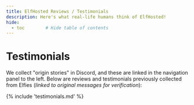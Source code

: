 ```yaml
---
title: ElfHosted Reviews / Testimonials
description: Here's what real-life humans think of ElfHosted!
hide:
  - toc        # Hide table of contents
---
```


# Testimonials 

We collect "origin stories" in Discord, and these are linked in the navigation panel to the left. Below are reviews and testimonials previously collected from Elfies (*linked to original messages for verification*):

{% include 'testimonials.md' %}